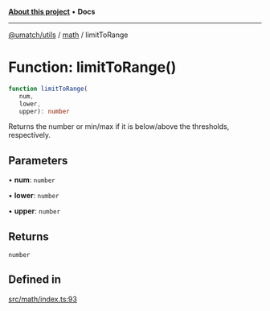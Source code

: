 [**About this project**](../../README.md) • **Docs**

***

[@umatch/utils](../../api.md) / [math](../README.md) / limitToRange

# Function: limitToRange()

```ts
function limitToRange(
   num, 
   lower, 
   upper): number
```

Returns the number or min/max if it is below/above the thresholds, respectively.

## Parameters

• **num**: `number`

• **lower**: `number`

• **upper**: `number`

## Returns

`number`

## Defined in

[src/math/index.ts:93](https://github.com/umatch-oficial/utils/blob/main/src/math/index.ts#L93)
